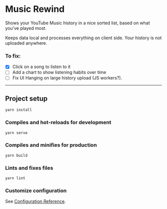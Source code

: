 # Music Rewind

Shows your YouTube Music history in a nice sorted list, based on what you've played most. 

Keeps data local and processes everything on client side. Your history is not uploaded anywhere. 

### To fix:

- [x] Click on a song to listen to it
- [ ] Add a chart to show listening habits over time
- [ ] Fix UI Hanging on large history upload (JS workers?). 

--- 

## Project setup
```
yarn install
```

### Compiles and hot-reloads for development
```
yarn serve
```

### Compiles and minifies for production
```
yarn build
```

### Lints and fixes files
```
yarn lint
```

### Customize configuration
See [Configuration Reference](https://cli.vuejs.org/config/).
